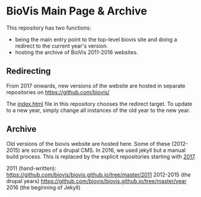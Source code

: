 # BioVis Main Page & Archive  

This repository has two functions: 

 * being the main entry point to the top-level biovis site and doing a redirect to the current year's version. 
 * hosting the archive of BioVis 2011-2016 websites. 
 
 ## Redirecting

From 2017 onwards, new versions of the website are hosted in separate repositories on https://github.com/biovis/

The [index.html](https://github.com/biovis/biovis.github.io/blob/master/index.html) file in this repository chooses the redirect target. To update to a new year, simply change all instances of the old year to the new year. 

## Archive 

Old versions of the biovis website are hosted here. Some of these (2012-2015) are scrapes of a drupal CMS. In 2016, we used jekyll but a manual build process. This is replaced by the explicit repositories starting with [2017](https://github.com/biovis/2017). 

2011 (hand-written): 
https://github.com/biovis/biovis.github.io/tree/master/2011
2012-2015 (the drupal years)
https://github.com/biovis/biovis.github.io/tree/master/year
2016 (the beginning of Jekyll)


